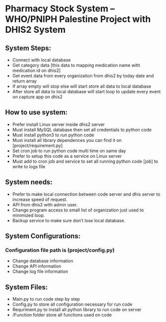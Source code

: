 <!-- # pharmacy_stock
pharmacy stock project
  -->
# Pharmacy Stock System – WHO/PNIPH Palestine Project with DHIS2 System

## System Steps:
-	Connect with local database
-	Get category data [this data to mapping medication name with medication id on dhis2]
-	Get event data from every organization from dhis2 by today date and return array
-	If array empty will stop else will start store all data to local database
-	After store all data to local database will start loop to update every event on capture app on dhis2

## How to use system:
-	Prefer install Linux server inside dhis2 server
-	Must install MySQL database then set all credentials to python code
-	Must install python3 to run python code
-	Must install all library dependences you can find it on [project/requirement.py]
-	Set cron job to run python code multi time on same day
-	Prefer to setup this code as a service on Linux server
-	Must add to cron job and service to set all running python code [job] to write to logs file

## System needs:
-	Prefer to make local connection between code server and dhis server to increase speed of request.
-	API from dhis2 with admin user.
-	Change program access to small list of organization just used to minimized loop.
-	Backup service to make sure don’t lose local database.

## System Configurations:
### Configuration file path is (project/config.py)
-	Change database information
-	Change API information
-	Change log file information

## System Files:
-	Main.py to run code step by step
-	Config.py to store all configuration necessary for run code
-	Requriment.py to install all python library to run code on server
-	/Function folder store all functions used on code	

